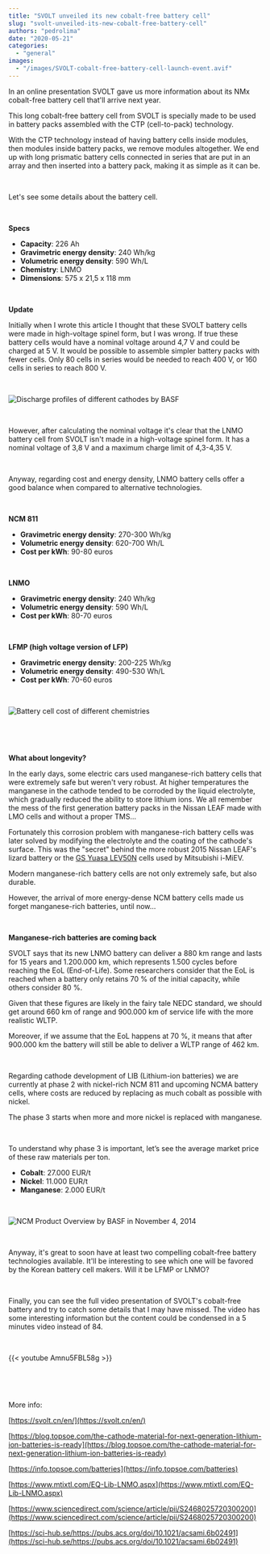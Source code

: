 ```yaml
---
title: "SVOLT unveiled its new cobalt-free battery cell"
slug: "svolt-unveiled-its-new-cobalt-free-battery-cell"
authors: "pedrolima"
date: "2020-05-21"
categories: 
  - "general"
images: 
  - "/images/SVOLT-cobalt-free-battery-cell-launch-event.avif"
---
```


In an online presentation SVOLT gave us more information about its NMx cobalt-free battery cell that'll arrive next year.

This long cobalt-free battery cell from SVOLT is specially made to be used in battery packs assembled with the CTP (cell-to-pack) technology.

With the CTP technology instead of having battery cells inside modules, then modules inside battery packs, we remove modules altogether. We end up with long prismatic battery cells connected in series that are put in an array and then inserted into a battery pack, making it as simple as it can be.

 

Let's see some details about the battery cell.

 

**Specs**

- **Capacity**: 226 Ah
- **Gravimetric energy density**: 240 Wh/kg
- **Volumetric energy density**: 590 Wh/L
- **Chemistry**: LNMO
- **Dimensions**: 575 x 21,5 x 118 mm

 

**Update**

Initially when I wrote this article I thought that these SVOLT battery cells were made in high-voltage spinel form, but I was wrong. If true these battery cells would have a nominal voltage around 4,7 V and could be charged at 5 V. It would be possible to assemble simpler battery packs with fewer cells. Only 80 cells in series would be needed to reach 400 V, or 160 cells in series to reach 800 V.

 

![Discharge profiles of different cathodes by BASF](images/Discharge-profiles-of-different-cathodes-by-BASF.avif)

 

However, after calculating the nominal voltage it's clear that the LNMO battery cell from SVOLT isn't made in a high-voltage spinel form. It has a nominal voltage of 3,8 V and a maximum charge limit of 4,3-4,35 V.

 

Anyway, regarding cost and energy density, LNMO battery cells offer a good balance when compared to alternative technologies.

 

**NCM 811**

- **Gravimetric energy density**: 270-300 Wh/kg
- **Volumetric energy density**: 620-700 Wh/L
- **Cost per kWh**: 90-80 euros

 

**LNMO**

- **Gravimetric energy density**: 240 Wh/kg
- **Volumetric energy density**: 590 Wh/L
- **Cost per kWh**: 80-70 euros

 

**LFMP (high voltage version of LFP)**

- **Gravimetric energy density**: 200-225 Wh/kg
- **Volumetric energy density**: 490-530 Wh/L
- **Cost per kWh**: 70-60 euros

 

![Battery cell cost of different chemistries](images/Battery-cell-cost-of-different-chemistries.avif)

 

 

**What about longevity?**

In the early days, some electric cars used manganese-rich battery cells that were extremely safe but weren't very robust. At higher temperatures the manganese in the cathode tended to be corroded by the liquid electrolyte, which gradually reduced the ability to store lithium ions. We all remember the mess of the first generation battery packs in the Nissan LEAF made with LMO cells and without a proper TMS...

Fortunately this corrosion problem with manganese-rich battery cells was later solved by modifying the electrolyte and the coating of the cathode's surface. This was the "secret" behind the more robust 2015 Nissan LEAF's lizard battery or the [GS Yuasa LEV50N](/2015/11/04/gs-yuasas-improved-cells-lev50-vs-lev50n/) cells used by Mitsubishi i-MiEV.

Modern manganese-rich battery cells are not only extremely safe, but also durable.

However, the arrival of more energy-dense NCM battery cells made us forget manganese-rich batteries, until now...

 

**Manganese-rich batteries are coming back**

SVOLT says that its new LNMO battery can deliver a 880 km range and lasts for 15 years and 1.200.000 km, which represents 1.500 cycles before reaching the EoL (End-of-Life). Some researchers consider that the EoL is reached when a battery only retains 70 % of the initial capacity, while others consider 80 %.

Given that these figures are likely in the fairy tale NEDC standard, we should get around 660 km of range and 900.000 km of service life with the more realistic WLTP.

Moreover, if we assume that the EoL happens at 70 %, it means that after 900.000 km the battery will still be able to deliver a WLTP range of 462 km.

 

Regarding cathode development of LIB (Lithium-ion batteries) we are currently at phase 2 with nickel-rich NCM 811 and upcoming NCMA battery cells, where costs are reduced by replacing as much cobalt as possible with nickel.

The phase 3 starts when more and more nickel is replaced with manganese.

 

To understand why phase 3 is important, let’s see the average market price of these raw materials per ton.

- **Cobalt**: 27.000 EUR/t
- **Nickel**: 11.000 EUR/t
- **Manganese**: 2.000 EUR/t

 

![NCM Product Overview by BASF in November 4, 2014](images/ncm-product-overview-by-basf-in-november-4-2014.avif)

 

Anyway, it's great to soon have at least two compelling cobalt-free battery technologies available. It'll be interesting to see which one will be favored by the Korean battery cell makers. Will it be LFMP or LNMO?

 

Finally, you can see the full video presentation of SVOLT's cobalt-free battery and try to catch some details that I may have missed. The video has some interesting information but the content could be condensed in a 5 minutes video instead of 84.

 

{{< youtube Amnu5FBL58g >}}

 

 

More info:

[https://svolt.cn/en/](https://svolt.cn/en/)

[https://blog.topsoe.com/the-cathode-material-for-next-generation-lithium-ion-batteries-is-ready](https://blog.topsoe.com/the-cathode-material-for-next-generation-lithium-ion-batteries-is-ready)

[https://info.topsoe.com/batteries](https://info.topsoe.com/batteries)

[https://www.mtixtl.com/EQ-Lib-LNMO.aspx](https://www.mtixtl.com/EQ-Lib-LNMO.aspx)

[https://www.sciencedirect.com/science/article/pii/S2468025720300200](https://www.sciencedirect.com/science/article/pii/S2468025720300200)

[https://sci-hub.se/https://pubs.acs.org/doi/10.1021/acsami.6b02491](https://sci-hub.se/https://pubs.acs.org/doi/10.1021/acsami.6b02491)
